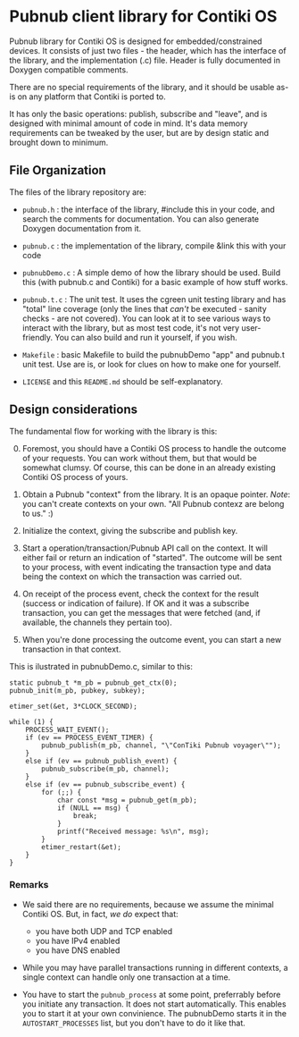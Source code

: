 # Pubnub client library for Contiki OS

Pubnub library for Contiki OS is designed for embedded/constrained
devices. It consists of just two files - the header, which has the
interface of the library, and the implementation (.c) file. Header
is fully documented in Doxygen compatible comments.

There are no special requirements of the library, and it should be
usable as-is on any platform that Contiki is ported to.

It has only the basic operations: publish, subscribe and "leave",
and is designed with minimal amount of code in mind. It's data memory
requirements can be tweaked by the user, but are by design static
and brought down to minimum.


## File Organization

The files of the library repository are:

- `pubnub.h` : the interface of the library, #include this in your code,
  and search the comments for documentation. You can also generate
  Doxygen documentation from it.

- `pubnub.c` : the implementation of the library, compile &link this
  with your code

- `pubnubDemo.c` : A simple demo of how the library should be used.
  Build this (with pubnub.c and Contiki) for a basic example of how
  stuff works.

- `pubnub.t.c` : The unit test. It uses the cgreen unit testing
  library and has "total" line coverage (only the lines that _can't_
  be executed - sanity checks - are not covered). You can look at it
  to see various ways to interact with the library, but as most test
  code, it's not very user-friendly. You can also build and run it
  yourself, if you wish.

- `Makefile` : basic Makefile to build the pubnubDemo "app" and
  pubnub.t unit test. Use are is, or look for clues on how to make one
  for yourself.

- `LICENSE` and this `README.md` should be self-explanatory.
  
  
## Design considerations

The fundamental flow for working with the library is this:

0. Foremost, you should have a Contiki OS process to handle the
   outcome of your requests. You can work without them, but that would
   be somewhat clumsy. Of course, this can be done in an already
   existing Contiki OS process of yours.
   
1. Obtain a Pubnub "context" from the library. It is an opaque pointer.
   *Note*: you can't create contexts on your own. "All Pubnub contexz
   are belong to us." :)

2. Initialize the context, giving the subscribe and publish key.

3. Start a operation/transaction/Pubnub API call on the context.  It
   will either fail or return an indication of "started". The outcome
   will be sent to your process, with event indicating the transaction
   type and data being the context on which the transaction was
   carried out.

4. On receipt of the process event, check the context for the result
   (success or indication of failure). If OK and it was a subscribe
   transaction, you can get the messages that were fetched (and, if
   available, the channels they pertain too).

5. When you're done processing the outcome event, you can start a new
   transaction in that context.

This is ilustrated in pubnubDemo.c, similar to this:

    static pubnub_t *m_pb = pubnub_get_ctx(0);
    pubnub_init(m_pb, pubkey, subkey);
    
    etimer_set(&et, 3*CLOCK_SECOND);
    
    while (1) {
		PROCESS_WAIT_EVENT();
		if (ev == PROCESS_EVENT_TIMER) {
			pubnub_publish(m_pb, channel, "\"ConTiki Pubnub voyager\"");
		}
		else if (ev == pubnub_publish_event) {
			pubnub_subscribe(m_pb, channel);
		}
		else if (ev == pubnub_subscribe_event) {
			for (;;) {
				char const *msg = pubnub_get(m_pb);
				if (NULL == msg) {
					break;
				}
				printf("Received message: %s\n", msg);
			}
			etimer_restart(&et);
		}
    }

### Remarks

* We said there are no requirements, because we assume the
  minimal Contiki OS. But, in fact, *we do* expect that:

	- you have both UDP and TCP enabled
	- you have IPv4 enabled
	- you have DNS enabled

* While you may have parallel transactions running in different
  contexts, a single context can handle only one transaction at a
  time.

* You have to start the `pubnub_process` at some point, preferrably
  before you initiate any transaction.  It does not start
  automatically.  This enables you to start it at your own
  convinience. The pubnubDemo starts it in the `AUTOSTART_PROCESSES`
  list, but you don't have to do it like that.
